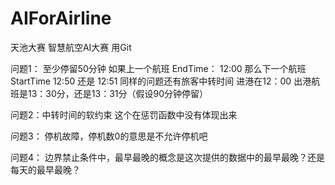 # AIForAirline
天池大赛 智慧航空AI大赛 用Git

问题1：
至少停留50分钟
如果上一个航班 EndTime： 12:00
那么下一个航班 StartTime 12:50 还是 12:51
同样的问题还有旅客中转时间 进港在12：00 出港航班是13：30分，还是13：31分（假设90分钟停留）

问题2：中转时间的软约束
这个在惩罚函数中没有体现出来

问题3：
停机故障，停机数0的意思是不允许停机吧

问题4：
边界禁止条件中，最早最晚的概念是这次提供的数据中的最早最晚？还是每天的最早最晚？